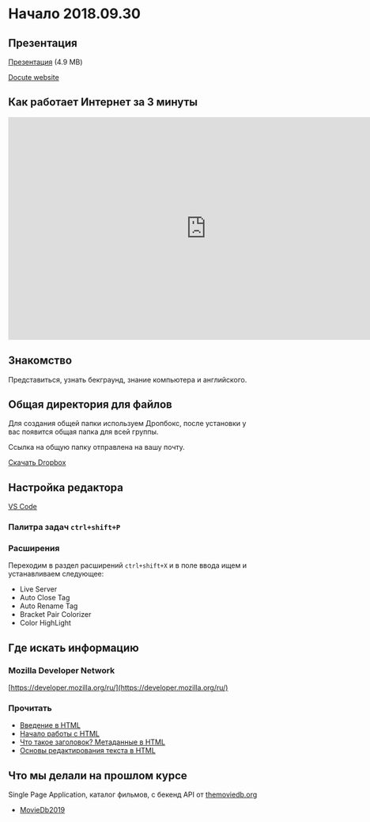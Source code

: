 # Начало 2018.09.30

## Презентация

[Презентация](https://levelup-workbook-2019.netlify.com/static/01-intro.pdf) (4.9 MB)

[Docute website](https://docute.org)

## Как работает Интернет за 3 минуты

<iframe width="800" height="450" src="https://www.youtube.com/embed/qEdv_pem-JM" frameborder="0" allow="autoplay; encrypted-media" allowfullscreen></iframe>

## Знакомство

Представиться, узнать бекграунд, знание компьютера и английского.

## Общая директория для файлов

Для создания общей папки используем Дропбокс, после установки у вас появится общая папка для всей группы.

Ссылка на общую папку отправлена на вашу почту.

[Скачать Dropbox](https://www.dropbox.com/install)

## Настройка редактора

[VS Code](https://code.visualstudio.com)

### Палитра задач `ctrl+shift+P`

### Расширения

Переходим в раздел расширений `ctrl+shift+X` и в поле ввода ищем и устанавливаем следующее:

- Live Server
- Auto Close Tag
- Auto Rename Tag
- Bracket Pair Colorizer
- Color HighLight

## Где искать информацию

### Mozilla Developer Network

[https://developer.mozilla.org/ru/](https://developer.mozilla.org/ru/)

### Прочитать

- [Введение в HTML](https://developer.mozilla.org/ru/docs/Learn/HTML/%D0%92%D0%B2%D0%B5%D0%B4%D0%B5%D0%BD%D0%B8%D0%B5_%D0%B2_HTML)
- [Начало работы с HTML](https://developer.mozilla.org/ru/docs/Learn/HTML/%D0%92%D0%B2%D0%B5%D0%B4%D0%B5%D0%BD%D0%B8%D0%B5_%D0%B2_HTML/%D0%9D%D0%B0%D1%87%D0%B0%D0%BB%D0%BE_%D1%80%D0%B0%D0%B1%D0%BE%D1%82%D1%8B)
- [Что такое заголовок? Метаданные в HTML](https://developer.mozilla.org/ru/docs/Learn/HTML/%D0%92%D0%B2%D0%B5%D0%B4%D0%B5%D0%BD%D0%B8%D0%B5_%D0%B2_HTML/The_head_metadata_in_HTML)
- [Основы редактирования текста в HTML](https://developer.mozilla.org/ru/docs/Learn/HTML/%D0%92%D0%B2%D0%B5%D0%B4%D0%B5%D0%BD%D0%B8%D0%B5_%D0%B2_HTML/HTML_text_fundamentals)

## Что мы делали на прошлом курсе

Single Page Application, каталог фильмов, с бекенд API от [themoviedb.org](https://www.themoviedb.org/)

- [MovieDb2019](https://moviedb2019.netlify.com/)
